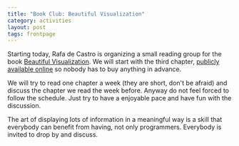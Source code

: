 ```yaml
---
title: "Book Club: Beautiful Visualization"
category: activities
layout: post
tags: frontpage
---
```


Starting today, Rafa de Castro is organizing a small reading group for the book [Beautiful Visualization](http://shop.oreilly.com/product/0636920000617.do).
We will start with the third chapter, [publicly available online](http://blog.wordle.net/2010/05/wordle-as-beautiful-visualization.html)
so nobody has to buy anything in advance.

We will try to read one chapter a week (they are short, don't be afraid) and discuss the
chapter we read the week before. Anyway do not feel forced to follow the schedule. Just
try to have a enjoyable pace and have fun with the discussion.

The art of displaying lots of information in a meaningful way is a skill that everybody
can benefit from having, not only programmers. Everybody is invited to drop by and discuss.
